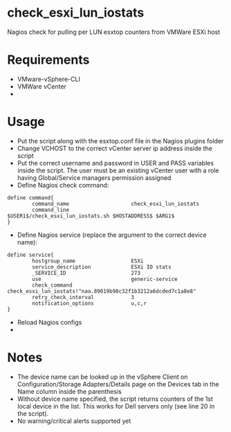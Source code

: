 # check_esxi_lun_iostats
Nagios check for pulling per LUN esxtop counters from VMWare ESXi host

Requirements
============
- VMware-vSphere-CLI
- VMWare vCenter
- 
Usage
=====
- Put the script along with the esxtop.conf file in the Nagios plugins folder
- Change VCHOST to the correct vCenter server ip address inside the script
- Put the correct username and password in USER and PASS variables inside the script. The user must be an existing vCenter user with a role having Global/Service managers permission assigned
- Define Nagios check command:
~~~
define command{
        command_name                    check_esxi_lun_iostats
        command_line                    $USER1$/check_esxi_lun_iostats.sh $HOSTADDRESS$ $ARG1$
}
~~~
- Define Nagios service (replace the argument to the correct device name):
~~~
define service{
        hostgroup_name                  ESXi
        service_description             ESXi IO stats
        _SERVICE_ID                     273
        use                             generic-service
        check_command                   check_esxi_lun_iostats!"naa.89019b90c32f1b3212a6dcded7c1a8e8"
        retry_check_interval            3
        notification_options            u,c,r
}
~~~
- Reload Nagios configs
- 
Notes
=====
- The device name can be looked up in the vSphere Client on Configuration/Storage Adapters/Details page on the Devices tab in the Name column inside the parenthesis
- Without device name specified, the script returns counters of the 1st local device in the list. This works for Dell servers only (see line 20 in the script).
- No warning/critical alerts supported yet
